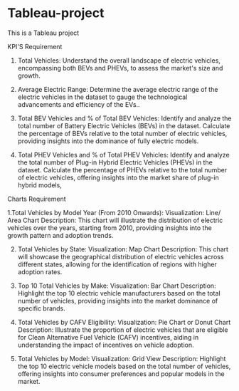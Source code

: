 # Tableau-project
This is a Tableau project

KPI'S Requirement
1. Total Vehicles:
Understand the overall landscape of electric vehicles, encompassing both BEVs and PHEVs, to assess the market's size and growth.

2. Average Electric Range:
Determine the average electric range of the electric vehicles in the dataset to gauge the technological advancements and efficiency of the EVs..

3. Total BEV Vehicles and % of Total BEV Vehicles:
Identify and analyze the total number of Battery Electric Vehicles (BEVs) in the dataset.
Calculate the percentage of BEVs relative to the total number of electric vehicles, providing insights into the dominance of fully electric models.

4. Total PHEV Vehicles and % of Total PHEV Vehicles:
Identify and analyze the total number of Plug-in Hybrid Electric Vehicles (PHEVs) in the dataset.
Calculate the percentage of PHEVs relative to the total number of electric vehicles, offering insights into the market share of plug-in hybrid models,


 Charts Requirement
 
   1.Total Vehicles by Model Year (From 2010 Onwards):
      Visualization: Line/ Area Chart
      Description: This chart will illustrate the distribution of electric vehicles over the years, starting from 2010, providing insights into the growth pattern and adoption trends.

2. Total Vehicles by State:
    Visualization: Map Chart
    Description: This chart will showcase the geographical distribution of electric vehicles across different states, allowing for the identification of regions with higher adoption 
    rates.

3. Top 10 Total Vehicles by Make:
    Visualization: Bar Chart
    Description: Highlight the top 10 electric vehicle manufacturers based on the total number of vehicles, providing insights into the market dominance of specific brands.

4. Total Vehicles by CAFV Eligibility:
    Visualization: Pie Chart or Donut Chart
    Description: Illustrate the proportion of electric vehicles that are eligible for Clean Alternative Fuel Vehicle (CAFV) incentives, aiding in understanding the impact of incentives 
    on vehicle adoption.

5. Total Vehicles by Model:
    Visualization: Grid View 
    Description: Highlight the top 10 electric vehicle models based on the total number of vehicles, offering insights into consumer preferences and popular models in the market.
